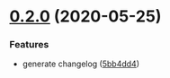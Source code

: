 # [0.2.0](https://github.com/TheUnderScorer/Animaly/compare/v0.1.0...v0.2.0) (2020-05-25)


### Features

* generate changelog ([5bb4dd4](https://github.com/TheUnderScorer/Animaly/commit/5bb4dd41bf88314949913c58d34d78fb0046a7a3))
